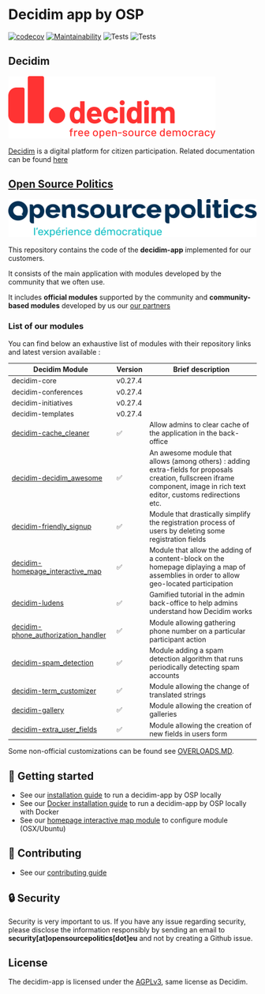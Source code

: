 # Decidim app by OSP
[![codecov](https://codecov.io/gh/OpenSourcePolitics/decidim-app/branch/master/graph/badge.svg?token=VDQ3ORQLN6)](https://codecov.io/gh/OpenSourcePolitics/decidim-app)
[![Maintainability](https://api.codeclimate.com/v1/badges/f5abcda931760d6ee65d/maintainability)](https://codeclimate.com/github/OpenSourcePolitics/decidim-app/maintainability)
![Tests](https://github.com/OpenSourcePolitics/decidim-app/actions/workflows/deploy_production.yml/badge.svg?branch=master)
![Tests](https://github.com/OpenSourcePolitics/decidim-app/actions/workflows/tests.yml/badge.svg?branch=master)

## Decidim
![](./docs/decidim-logo-claim.svg)

[Decidim](https://github.com/decidim/decidim) is a digital platform for citizen participation. Related documentation can be found [here](https://docs.decidim.org)

## [Open Source Politics](https://opensourcepolitics.eu/) 
![Open Source Politics](./docs/open-source-politics.svg)

This repository contains the code of the **decidim-app** implemented for our customers.

It consists of the main application with modules developed by the community that we often use.

It includes **official modules** supported by the community and **community-based modules** developed by us our [our partners](https://github.com/decidim-ice)

### List of our modules

You can find below an exhaustive list of modules with their repository links and latest version available :

| Decidim Module                                                                                                          | Version | Brief description                                                                                                                                                            |
|-------------------------------------------------------------------------------------------------------------------------|---------|------------------------------------------------------------------------------------------------------------------------------------------------------------------------------|
| decidim-core                                                                                                            | v0.27.4 |
| decidim-conferences                                                                                                     | v0.27.4 |
| decidim-initiatives                                                                                                     | v0.27.4 |
| decidim-templates                                                                                                       | v0.27.4 |
| [decidim-cache_cleaner](https://github.com/OpenSourcePolitics/decidim-module-cache_cleaner)                             | ✅       | Allow admins to clear cache of the application in the back-office                                                                                                            |
| [decidim-decidim_awesome](https://github.com/decidim-ice/decidim-module-decidim_awesome)                                | ✅       | An awesome module that allows (among others) : adding extra-fields for proposals creation, fullscreen iframe component, image in rich text editor, customs redirections etc. |
| [decidim-friendly_signup](https://github.com/OpenSourcePolitics/decidim-module-friendly_signup)                         | ✅       | Module that drastically simplify the registration process of users by deleting some registration fields                                                                      |
| [decidim-homepage_interactive_map](https://github.com/OpenSourcePolitics/decidim-module-homepage_interactive_map)       | ✅       | Module that allow the adding of a content-block on the homepage diplaying a map of assemblies in order to allow geo-located participation                                    |
| [decidim-ludens](https://github.com/OpenSourcePolitics/decidim-ludens)                                                  | ✅       | Gamified tutorial in the admin back-office to help admins understand how Decidim works                                                                                       |
| [decidim-phone_authorization_handler](https://github.com/OpenSourcePolitics/decidim-module_phone_authorization_handler) | ✅       | Module allowing gathering phone number on a particular participant action                                                                                                    |
| [decidim-spam_detection](https://github.com/OpenSourcePolitics/decidim-spam_detection)                                  | ✅       | Module adding a spam detection algorithm that runs periodically detecting spam accounts                                                                                      |
| [decidim-term_customizer](https://github.com/mainio/decidim-module-term_customizer)                                     | ✅       | Module allowing the change of translated strings                                                                                                                             |
| [decidim-gallery](https://github.com/alecslupu-pfa/decidim-module-gallery)                                              | ✅       | Module allowing the creation of galleries                                                                                                                                    |
| [decidim-extra_user_fields](https://github.com/PopulateTools/decidim-module-extra_user_fields)                                                | ✅       | Module allowing the creation of new fields in users form                                                                                                                     |

Some non-official customizations can be found see [OVERLOADS.MD](./OVERLOADS.md).

## 🚀 Getting started
- See our [installation guide](./docs/GETTING_STARTED.md) to run a decidim-app by OSP locally
- See our [Docker installation guide](./docs/GETTING_STARTED_DOCKER.md) to run a decidim-app by OSP locally with Docker
- See our [homepage interactive map module](./docs/HOMEPAGE_INTERACTIVE_MAP.md) to configure module (OSX/Ubuntu)

## 👋 Contributing
- See our [contributing guide](./docs/CONTRIBUTING.md)

## 🔒 Security
Security is very important to us. If you have any issue regarding security, please disclose the information responsibly by sending an email to **security[at]opensourcepolitics[dot]eu** and not by creating a Github issue. 

## License
The decidim-app is licensed under the [AGPLv3](./LICENSE-AGPLV3.txt), same license as Decidim.
